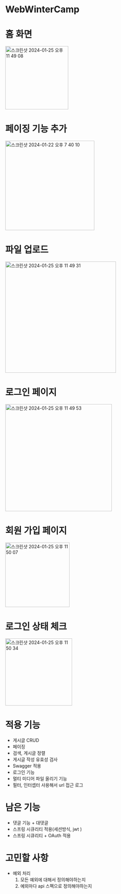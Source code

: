 # WebWinterCamp
# 홈 화면
<img width="198" alt="스크린샷 2024-01-25 오후 11 49 08" src="https://github.com/Musung1/WebWinterCamp/assets/70582218/dcc5c90d-0645-4f34-90de-599f8e72acb1">

# 페이징 기능 추가
<img width="280" alt="스크린샷 2024-01-22 오후 7 40 10" src="https://github.com/Musung1/WebWinterCamp/assets/70582218/8ef45957-37ad-4080-a964-956c60c8236e">

# 파일 업로드 
<img width="348" alt="스크린샷 2024-01-25 오후 11 49 31" src="https://github.com/Musung1/WebWinterCamp/assets/70582218/7c8ad318-ec95-4509-a5fd-59a2b740b39b">

# 로그인 페이지
<img width="335" alt="스크린샷 2024-01-25 오후 11 49 53" src="https://github.com/Musung1/WebWinterCamp/assets/70582218/d3147538-dc66-4df8-b8ef-25c6ae9c8016">

# 회원 가입 페이지
<img width="202" alt="스크린샷 2024-01-25 오후 11 50 07" src="https://github.com/Musung1/WebWinterCamp/assets/70582218/348cbc2b-161a-4ea9-bd64-ca2025ac3742">

# 로그인 상태 체크
<img width="210" alt="스크린샷 2024-01-25 오후 11 50 34" src="https://github.com/Musung1/WebWinterCamp/assets/70582218/e5ad8842-3c62-4aeb-b1b6-ea5268a7b59e">

# 적용 기능
- 게시글 CRUD
- 페이징
- 검색, 게시글 정렬
- 게시글 작성 유효성 검사
- Swagger 적용
- 로그인 기능
- 멀티 미디어 파일 올리기 기능
- 필터, 인터셉터 사용해서 url 접근 로그
  
# 남은 기능
- 댓글 기능 + 대댓글
- 스프링 시큐리티 적용(세션방식, jwt )
- 스프링 시큐리티 + OAuth 적용

# 고민할 사항
- 예외 처리
  1. 모든 예외에 대해서 정의해야하는지
  2. 예외마다 api 스펙으로 정의해야하는지
  


